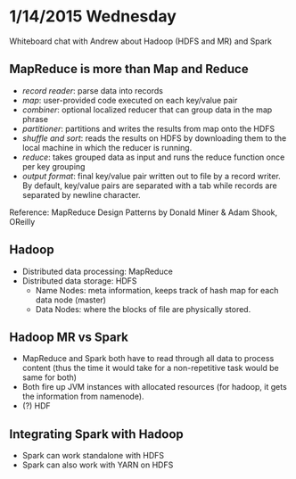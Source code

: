 1/14/2015 Wednesday
==========================
Whiteboard chat with Andrew about Hadoop (HDFS and MR) and Spark

## MapReduce is more than Map and Reduce
- *record reader*: parse data into records
- *map*: user-provided code executed on each key/value pair
- *combiner*: optional localized reducer that can group data in the map phrase
- *partitioner*: partitions and writes the results from map onto the HDFS
- *shuffle and sort*: reads the results on HDFS by downloading them to the local
  machine in which the reducer is running.
- *reduce*: takes grouped data as input and runs the reduce function once per key grouping
- *output format*: final key/value pair written out to file by a record writer. By default,
  key/value pairs are separated with a tab while records are separated by newline character.

Reference:  MapReduce Design Patterns by Donald Miner & Adam Shook, OReilly

## Hadoop
- Distributed data processing: MapReduce
- Distributed data storage: HDFS
  - Name Nodes: meta information, keeps track of hash map for each data node (master)
  - Data Nodes: where the blocks of file are physically stored.

## Hadoop MR vs Spark
- MapReduce and Spark both have to read through all data to process content (thus
  the time it would take for a non-repetitive task would be same for both)
- Both fire up JVM instances with allocated resources (for hadoop, it gets the information
  from namenode).
- (?) HDF

## Integrating Spark with Hadoop
- Spark can work standalone with HDFS
- Spark can also work with YARN on HDFS
